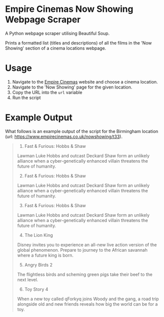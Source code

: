 # Empire Cinemas Now Showing Webpage Scraper
A Python webpage scraper utilising Beautiful Soup.

Prints a formatted list (titles and descriptions) of all the films in the 'Now Showing' section of a cinema locations webpage.

# Usage
1. Navigate to the [Empire Cinemas](https://www.empirecinemas.co.uk/) website and choose a cinema location.
2. Navigate to the 'Now Showing' page for the given location.
3. Copy the URL into the `url` variable
4. Run the script

# Example Output
What follows is an example output of the script for the Birmingham location (url: https://www.empirecinemas.co.uk/nowshowing/t33).

>1) Fast & Furious: Hobbs & Shaw
>
>Lawman Luke Hobbs and outcast Deckard Shaw form an unlikely alliance when a cyber-genetically enhanced villain threatens the future of humanity. 
>
>2) Fast & Furious: Hobbs & Shaw
>
>Lawman Luke Hobbs and outcast Deckard Shaw form an unlikely alliance when a cyber-genetically enhanced villain threatens the future of humanity. 
>
>3) Fast & Furious: Hobbs & Shaw
>
>Lawman Luke Hobbs and outcast Deckard Shaw form an unlikely alliance when a cyber-genetically enhanced villain threatens the future of humanity. 
>
>4) The Lion King
>
>Disney invites you to experience an all-new live action version of the global phenomenon.  Prepare to journey to the African savannah where a future king is born.
>
>5) Angry Birds 2
>
>The flightless birds and scheming green pigs take their beef to the next level. 
>
>6) Toy Story 4
>
>When a new toy called qForkyq joins Woody and the gang, a road trip alongside old and new friends reveals how big the world can be for a toy. 
